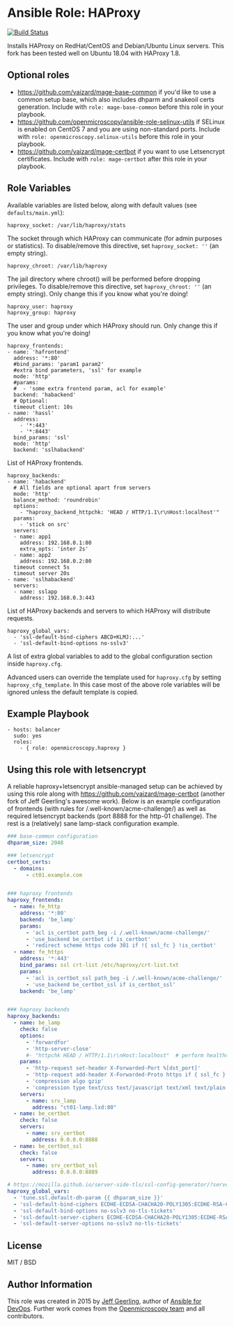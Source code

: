 # Ansible Role: HAProxy

[![Build Status](https://travis-ci.org/vaizard/mage-haproxy.svg?branch=master)](https://travis-ci.org/vaizard/mage-haproxy)

Installs HAProxy on RedHat/CentOS and Debian/Ubuntu Linux servers. This fork has been tested well on Ubuntu 18.04 with HAProxy 1.8.

## Optional roles

- https://github.com/vaizard/mage-base-common if you'd like to use a common setup base, which also includes dhparm and snakeoil certs generation. Include with `role: mage-base-common` before this role in your playbook.
- https://github.com/openmicroscopy/ansible-role-selinux-utils if SELinux is enabled on CentOS 7 and you are using non-standard ports. Include with `role: openmicroscopy.selinux-utils` before this role in your playbook.
- https://github.com/vaizard/mage-certbot if you want to use Letsencrypt certificates. Include with `role: mage-certbot` after this role in your playbook.


## Role Variables

Available variables are listed below, along with default values (see `defaults/main.yml`):

    haproxy_socket: /var/lib/haproxy/stats

The socket through which HAProxy can communicate (for admin purposes or statistics). To disable/remove this directive, set `haproxy_socket: ''` (an empty string).

    haproxy_chroot: /var/lib/haproxy

The jail directory where chroot() will be performed before dropping privileges. To disable/remove this directive, set `haproxy_chroot: ''` (an empty string). Only change this if you know what you're doing!

    haproxy_user: haproxy
    haproxy_group: haproxy

The user and group under which HAProxy should run. Only change this if you know what you're doing!

    haproxy_frontends:
    - name: 'hafrontend'
      address: '*:80'
      #bind_params: 'param1 param2'
      #extra bind parameters, 'ssl' for example
      mode: 'http'
      #params:
      #  - 'some extra frontend param, acl for example'
      backend: 'habackend'
      # Optional:
      timeout client: 10s
    - name: 'hassl'
      address: 
        - '*:443'
        - '*:8443'
      bind_params: 'ssl'
      mode: 'http'
      backend: 'sslhabackend'

List of HAProxy frontends.

    haproxy_backends:
    - name: 'habackend'
      # All fields are optional apart from servers
      mode: 'http'
      balance_method: 'roundrobin'
      options:
        - "haproxy_backend_httpchk: 'HEAD / HTTP/1.1\r\nHost:localhost'"
      params:
        - 'stick on src'
      servers:
      - name: app1
        address: 192.168.0.1:80
	    extra_opts: 'inter 2s'
      - name: app2
        address: 192.168.0.2:80
      timeout connect 5s
      timeout server 20s
    - name: 'sslhabackend'
      servers:
      - name: sslapp
        address: 192.168.0.3:443

List of HAProxy backends and servers to which HAProxy will distribute requests.

    haproxy_global_vars:
      - 'ssl-default-bind-ciphers ABCD+KLMJ:...'
      - 'ssl-default-bind-options no-sslv3'

A list of extra global variables to add to the global configuration section inside `haproxy.cfg`.

Advanced users can override the template used for `haproxy.cfg` by setting `haproxy_cfg_template`. In this case most of the above role variables will be ignored unless the default template is copied.

## Example Playbook

    - hosts: balancer
      sudo: yes
      roles:
        - { role: openmicroscopy.haproxy }

## Using this role with letsencrypt

A reliable haproxy+letsencrypt ansible-managed setup can be achieved by using this role along with https://github.com/vaizard/mage-certbot (another fork of Jeff Geerling's awesome work). Below is an example configuration of frontends 
(with rules for /.well-known/acme-challenge/) as well as required letsencrypt backends (port 8888 for the http-01 challenge). The rest is a (relatively) sane lamp-stack configuration example.

```yaml
### base-common configuration
dhparam_size: 2048

### letsencrypt
certbot_certs:
  - domains: 
      - ct01.example.com


### haproxy frontends
haproxy_frontends:
  - name: fe_http
    address: '*:80'
    backend: 'be_lamp'
    params:
      - 'acl is_certbot path_beg -i /.well-known/acme-challenge/'
      - 'use_backend be_certbot if is_certbot'
      - 'redirect scheme https code 301 if !{ ssl_fc } !is_certbot' 
  - name: fe_https
    address: '*:443'
    bind_params: ssl crt-list /etc/haproxy/crt-list.txt
    params:
      - 'acl is_certbot_ssl path_beg -i /.well-known/acme-challenge/'
      - 'use_backend be_certbot_ssl if is_certbot_ssl'
    backend: 'be_lamp'


### haproxy backends
haproxy_backends:
  - name: be_lamp
    check: false
    options:
      - 'forwardfor'
      - 'http-server-close'
      #- "httpchk HEAD / HTTP/1.1\r\nHost:localhost"  # perform healthchecks
    params:
      - 'http-request set-header X-Forwarded-Port %[dst_port]'
      - 'http-request add-header X-Forwarded-Proto https if { ssl_fc }'
      - 'compression algo gzip'
      - 'compression type text/css text/javascript text/xml text/plain text/x-component application/javascript application/json application/xml application/rss+xml font/truetype font/opentype application/vnd.ms-fontobject image/svg+xml'
    servers:
      - name: srv_lamp
        address: "ct01-lamp.lxd:80"
  - name: be_certbot
    check: false
    servers:
      - name: srv_certbot
        address: 0.0.0.0:8888
  - name: be_certbot_ssl
    check: false
    servers:
      - name: srv_certbot_ssl
        address: 0.0.0.0:8889

# https://mozilla.github.io/server-side-tls/ssl-config-generator/?server=haproxy
haproxy_global_vars:
  - 'tune.ssl.default-dh-param {{ dhparam_size }}'
  - 'ssl-default-bind-ciphers ECDHE-ECDSA-CHACHA20-POLY1305:ECDHE-RSA-CHACHA20-POLY1305:ECDHE-ECDSA-AES128-GCM-SHA256:ECDHE-RSA-AES128-GCM-SHA256:ECDHE-ECDSA-AES256-GCM-SHA384:ECDHE-RSA-AES256-GCM-SHA384:DHE-RSA-AES128-GCM-SHA256:DHE-RSA-AES256-GCM-SHA384:ECDHE-ECDSA-AES128-SHA256:ECDHE-RSA-AES128-SHA256:ECDHE-ECDSA-AES128-SHA:ECDHE-RSA-AES256-SHA384:ECDHE-RSA-AES128-SHA:ECDHE-ECDSA-AES256-SHA384:ECDHE-ECDSA-AES256-SHA:ECDHE-RSA-AES256-SHA:DHE-RSA-AES128-SHA256:DHE-RSA-AES128-SHA:DHE-RSA-AES256-SHA256:DHE-RSA-AES256-SHA:ECDHE-ECDSA-DES-CBC3-SHA:ECDHE-RSA-DES-CBC3-SHA:EDH-RSA-DES-CBC3-SHA:AES128-GCM-SHA256:AES256-GCM-SHA384:AES128-SHA256:AES256-SHA256:AES128-SHA:AES256-SHA:DES-CBC3-SHA:!DSS'
  - 'ssl-default-bind-options no-sslv3 no-tls-tickets'
  - 'ssl-default-server-ciphers ECDHE-ECDSA-CHACHA20-POLY1305:ECDHE-RSA-CHACHA20-POLY1305:ECDHE-ECDSA-AES128-GCM-SHA256:ECDHE-RSA-AES128-GCM-SHA256:ECDHE-ECDSA-AES256-GCM-SHA384:ECDHE-RSA-AES256-GCM-SHA384:DHE-RSA-AES128-GCM-SHA256:DHE-RSA-AES256-GCM-SHA384:ECDHE-ECDSA-AES128-SHA256:ECDHE-RSA-AES128-SHA256:ECDHE-ECDSA-AES128-SHA:ECDHE-RSA-AES256-SHA384:ECDHE-RSA-AES128-SHA:ECDHE-ECDSA-AES256-SHA384:ECDHE-ECDSA-AES256-SHA:ECDHE-RSA-AES256-SHA:DHE-RSA-AES128-SHA256:DHE-RSA-AES128-SHA:DHE-RSA-AES256-SHA256:DHE-RSA-AES256-SHA:ECDHE-ECDSA-DES-CBC3-SHA:ECDHE-RSA-DES-CBC3-SHA:EDH-RSA-DES-CBC3-SHA:AES128-GCM-SHA256:AES256-GCM-SHA384:AES128-SHA256:AES256-SHA256:AES128-SHA:AES256-SHA:DES-CBC3-SHA:!DSS'  
  - 'ssl-default-server-options no-sslv3 no-tls-tickets'

```

## License

MIT / BSD

## Author Information

This role was created in 2015 by [Jeff Geerling](https://www.jeffgeerling.com/), author of [Ansible for DevOps](https://www.ansiblefordevops.com/).
Further work comes from the [Openmicroscopy team](https://github.com/openmicroscopy/ansible-role-haproxy) and all contributors.




